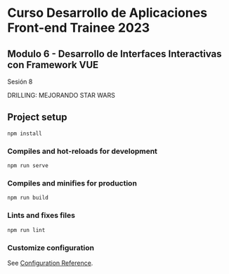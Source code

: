 # Curso Desarrollo de Aplicaciones Front-end Trainee 2023

## Modulo 6 - Desarrollo de Interfaces Interactivas con Framework VUE
Sesión 8

DRILLING: MEJORANDO STAR WARS

## Project setup
```
npm install
```

### Compiles and hot-reloads for development
```
npm run serve
```

### Compiles and minifies for production
```
npm run build
```

### Lints and fixes files
```
npm run lint
```

### Customize configuration
See [Configuration Reference](https://cli.vuejs.org/config/).
